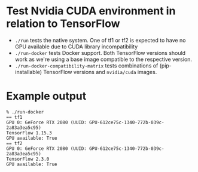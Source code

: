 Test Nvidia CUDA environment in relation to TensorFlow
======================================================

* `./run` tests the native system. One of tf1 or tf2 is expected to have no
  GPU available due to CUDA library incompatibility
* `./run-docker` tests Docker support. Both TensorFlow versions should work
  as we're using a base image compatible to the respective version.
* `./run-docker-compatibility-matrix` tests combinations of (pip-installable)
  TensorFlow versions and `nvidia/cuda` images.


Example output
==============
~~~
% ./run-docker
== tf1
GPU 0: GeForce RTX 2080 (UUID: GPU-612ce75c-1340-772b-039c-2a83a3ea5c95)
TensorFlow 1.15.3
GPU available: True
== tf2
GPU 0: GeForce RTX 2080 (UUID: GPU-612ce75c-1340-772b-039c-2a83a3ea5c95)
TensorFlow 2.3.0
GPU available: True
~~~
